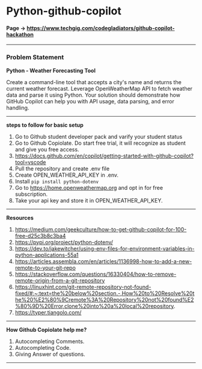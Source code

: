 # Python-github-copilot

#### Page -> https://www.techgig.com/codegladiators/github-copilot-hackathon

---

### Problem Statement

**Python - Weather Forecasting Tool**

Create a command-line tool that accepts a city's name and returns the current weather forecast. Leverage OpenWeatherMap API to fetch weather data and parse it using Python. Your solution should demonstrate how GitHub Copilot can help you with API usage, data parsing, and error handling.

---

**steps to follow for basic setup**

1. Go to Github student developer pack and varify your student status
2. Go to Github Copiolate. Do start free trial, it will recognize as student and give you free access.
3. https://docs.github.com/en/copilot/getting-started-with-github-copilot?tool=vscode
4. Pull the repository and create .env file
5. Create OPEN_WEATHER_API_KEY in .env.
6. Install `pip install python-dotenv`
7. Go to https://home.openweathermap.org and opt in for free subscription.
8. Take your api key and store it in OPEN_WEATHER_API_KEY.

---

**Resources**

1. https://medium.com/geekculture/how-to-get-github-copilot-for-100-free-d25c3b8c3ba4
2. https://pypi.org/project/python-dotenv/
3. https://dev.to/jakewitcher/using-env-files-for-environment-variables-in-python-applications-55a1
4. https://articles.assembla.com/en/articles/1136998-how-to-add-a-new-remote-to-your-git-repo
5. https://stackoverflow.com/questions/16330404/how-to-remove-remote-origin-from-a-git-repository
6. https://linuxhint.com/git-remote-repository-not-found-fixed/#:~:text=the%20below%20section.-,How%20to%20Resolve%20the%20%E2%80%9Cremote%3A%20Repository%20not%20found%E2%80%9D%20Error,clone%20into%20a%20local%20repository.
7. https://typer.tiangolo.com/

---

**How Github Copiolate help me?**

1. Autocompleting Comments.
2. Autocompleting Code.
3. Giving Answer of questions.

---
